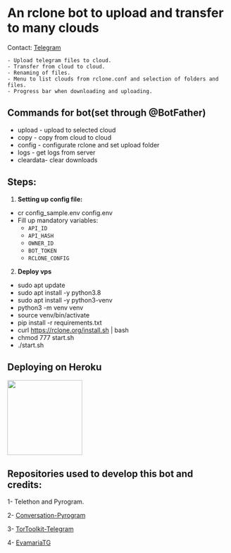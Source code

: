 # An rclone bot to upload and transfer to many clouds

Contact: [Telegram](https://t.me/SamMax009)

    - Upload telegram files to cloud.
    - Transfer from cloud to cloud.
    - Renaming of files.
    - Menu to list clouds from rclone.conf and selection of folders and files.
    - Progress bar when downloading and uploading.


## Commands for bot(set through @BotFather) 
- upload - upload to selected cloud 
- copy - copy from cloud to cloud
- config - configurate rclone and set upload folder 
- logs - get logs from server
- cleardata- clear downloads


## Steps: 

1. **Setting up config file:**
- cr config_sample.env config.env
- Fill up mandatory variables:
    - `API_ID`
    - `API_HASH`
    - `OWNER_ID`
    - `BOT_TOKEN`
    - `RCLONE_CONFIG`

2. **Deploy vps**
- sudo apt update 
- sudo apt install -y python3.8 
- sudo apt install -y python3-venv 
- python3 -m venv venv 
- source venv/bin/activate 
- pip install -r requirements.txt 
- curl https://rclone.org/install.sh | bash
- chmod 777 start.sh 
- ./start.sh

## Deploying on Heroku
<p><a href="https://github.com/Sam009-max/RcloneTgBot/tree/heroku"> <img src="https://img.shields.io/badge/Deploy%20Guide-blueviolet?style=for-the-badge&logo=heroku" width="170""/></a></p>

## Repositories used to develop this bot and credits:

1- Telethon and Pyrogram.

2- [Conversation-Pyrogram](https://github.com/Ripeey/Conversation-Pyrogram/archive/refs/heads/main.zip)

3- [TorToolkit-Telegram](https://github.com/yash-dk/TorToolkit-Telegram)

4- [EvamariaTG](https://github.com/EvamariaTG/EvaMaria)

